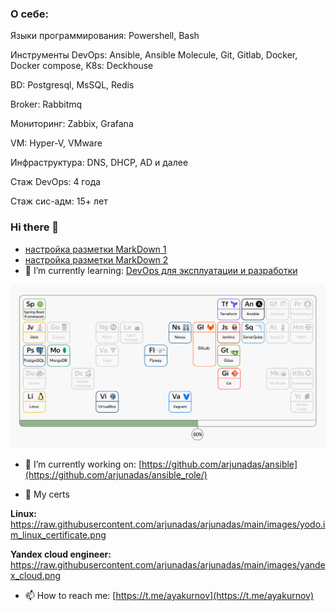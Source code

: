 ### О себе:
Языки программирования:
Powershell,
Bash

Инструменты DevOps:
Ansible, Ansible Molecule,
Git,
Gitlab,
Docker, Docker compose,
K8s: Deckhouse

BD:
Postgresql,
MsSQL,
Redis

Broker:
Rabbitmq

Мониторинг:
Zabbix, Grafana

VM:
Hyper-V, VMware

Инфраструктура:
DNS, DHCP, AD и далее

Стаж DevOps: 4 года

Стаж сис-адм: 15+ лет


### Hi there 👋

 - [настройка разметки MarkDown 1](https://help.vivaldi.com/ru/services-ru/forum-ru/markdown-formatting/)
 - [настройка разметки MarkDown 2](https://gist.github.com/Jekins/2bf2d0638163f1294637#CodeBlocks)
- 🌱 I’m currently learning:
[DevOps для эксплуатации и разработки](https://practicum.yandex.ru/promo/devops-course)

![после окончания 2ой главы](/images/progress-bar.png)

- 🔭 I’m currently working on:
[https://github.com/arjunadas/ansible](https://github.com/arjunadas/ansible_role/)

- 💬 My certs

**Linux:**
https://raw.githubusercontent.com/arjunadas/arjunadas/main/images/yodo.im_linux_certificate.png

**Yandex cloud engineer:**
https://raw.githubusercontent.com/arjunadas/arjunadas/main/images/yandex_cloud.png

- 📫 How to reach me:
[https://t.me/ayakurnov](https://t.me/ayakurnov)

<!--
**arjunadas/arjunadas** is a ✨ _special_ ✨ repository because its `README.md` (this file) appears on your GitHub profile.

Here are some ideas to get you started:

- 🔭 I’m currently working on ...
- 🌱 I’m currently learning ...
- 👯 I’m looking to collaborate on ...
- 🤔 I’m looking for help with ...
- 💬 Ask me about ...
- 📫 How to reach me: ...
- 😄 Pronouns: ...
- ⚡ Fun fact: ...
-->
